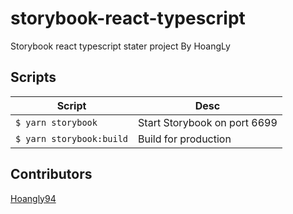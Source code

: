# storybook-react-typescript
Storybook react typescript stater project By HoangLy

## Scripts

| Script | Desc |
| ---- | ---- |
|`$ yarn storybook`| Start Storybook on port 6699|
|`$ yarn storybook:build`| Build for production |



## Contributors
[Hoangly94](https://github.com/hoangly94)